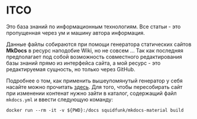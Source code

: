 # ITCO
Это база знаний по информационным технологиям. Все статьи - это пропущенная через ум и машину автора информация. 

Данные файлы собираются при помощи генератора статических сайтов **MkDocs** в ресурс наподобие Wiki, но не совсем ... Так как последняя предполагает под собой возможность совместного редактирования базы знаний прямо из интерфейса сайта, а мой ресурс - это редактируемая сущность, но только через GitHub.

Подробнее о том, как применить вышеупомянутый генератор у себя насайте можно прочитать [здесь](https://habr.com/ru/company/rostelecom/blog/570098/). Для того, чтобы пересобирать сайт при изменении контенат нужно зайти в каталог, содержащий файл `mkdocs.yml` и ввести следующую команду:

```shell
docker run --rm -it -v ${PWD}:/docs squidfunk/mkdocs-material build
```